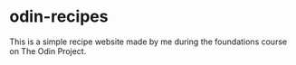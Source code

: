 # odin-recipes
This is a simple recipe website made by me during the foundations course on The Odin Project.